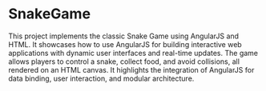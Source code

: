 # SnakeGame
This project implements the classic Snake Game using AngularJS and HTML. It showcases how to use AngularJS for building interactive web applications with dynamic user interfaces and real-time updates. The game allows players to control a snake, collect food, and avoid collisions, all rendered on an HTML canvas. It highlights the integration of AngularJS for data binding, user interaction, and modular architecture.
